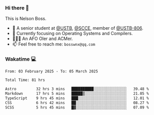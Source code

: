 ### Hi there 👋

<!--
**bosswnx/bosswnx** is a ✨ _special_ ✨ repository because its `README.md` (this file) appears on your GitHub profile.

Here are some ideas to get you started:

- 🔭 I’m currently working on ...
- 🌱 I’m currently learning ...
- 👯 I’m looking to collaborate on ...
- 🤔 I’m looking for help with ...
- 💬 Ask me about ...
- 📫 How to reach me: ...
- 😄 Pronouns: ...
- ⚡ Fun fact: ...
-->

This is Nelson Boss.

- 🏫 A senior student at [@USTB](https://www.ustb.edu.cn/), [@SCCE](https://scce.ustb.edu.cn/), member of [@USTB-806](https://ustb-806.github.io/).
- 🌱 Currently focusing on Operating Systems and Compilers.
- 🧑🏻‍💻 An AFO OIer and ACMer.
- 📫 Feel free to reach me: `bosswnx@qq.com`

### Wakatime 💻

<!--START_SECTION:waka-->

```txt
From: 03 February 2025 - To: 05 March 2025

Total Time: 81 hrs

Astro         32 hrs 3 mins   ██████████░░░░░░░░░░░░░░░   39.48 %
Markdown      17 hrs 5 mins   █████▒░░░░░░░░░░░░░░░░░░░   21.05 %
TypeScript    9 hrs 45 mins   ███░░░░░░░░░░░░░░░░░░░░░░   12.01 %
CSS           6 hrs 42 mins   ██░░░░░░░░░░░░░░░░░░░░░░░   08.27 %
SCSS          5 hrs 45 mins   █▓░░░░░░░░░░░░░░░░░░░░░░░   07.09 %
```

<!--END_SECTION:waka-->
